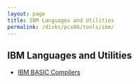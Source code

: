 ```yaml
---
layout: page
title: IBM Languages and Utilities 
permalink: /disks/pcx86/tools/ibm/
---
```


IBM Languages and Utilities
---------------------------

* [IBM BASIC Compilers](/disks/pcx86/tools/ibm/bascom/)
